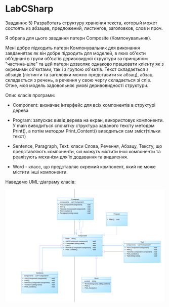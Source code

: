 # LabCSharp
Завдання: 5)	Разработать структуру хранения текста, который может состоять из абзацев, предложений, листингов, заголовков, слов и проч. 

Я обрала для цього завдання патерн Composite (Компонувальник).

Мені добре підходить патерн Компонувальник для виконання завданнятак як він добре підходить для моделей, в яких об'єкти об'єднані в групи об'єктів деривовидної структури за принципом "частина-ціле" та цей патерн дозволяє однаково працювати клієнту як з окремими об'єктами, так і з групою об'єктів. Текст складається з абзаців (лістинги та заголовки можно представити як абзац), абзац складається з речень, а речення у свою чергу складається зі слів. Отже, моя модель задовольняє умові деривовидності структури. 

Опис класів програми:

- Component: визначає інтерфейс для всіх компонентів в структурі дерева

- Program: запускає вивід дерева на екран, використовує компоненти. У main виводиться спочатку структура заданого тексту методом Print(), а потім методом Print_Content() виводиться сам зміст(тільки текст)

- Sentence, Paragraph, Text: класи Слова, Речення, Абзацу, Тексту, що представляють компоненти, які можуть містити інші компоненти та реалізують механізм для їх додавання та видалення.

- Word - класс, що представляє окремий компонент, який не може містити інші компоненти.

Наведемо UML-діаграму класів:


![alt text](https://github.com/Ines1999/LabCSharp/blob/Lab1/UML2.PNG)
